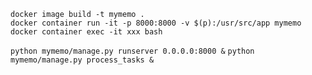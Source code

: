 `docker image build -t mymemo .`  
`docker container run -it -p 8000:8000 -v $(p):/usr/src/app mymemo`  
`docker container exec -it xxx bash`  

`python mymemo/manage.py runserver 0.0.0.0:8000 &`
`python mymemo/manage.py process_tasks &`
